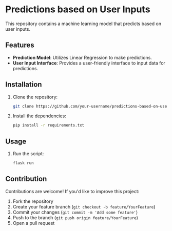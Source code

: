 # Predictions based on User Inputs

This repository contains a machine learning model that predicts based on user inputs.

## Features

- **Prediction Model**: Utilizes Linear Regression to make predictions.
- **User Input Interface**: Provides a user-friendly interface to input data for predictions.

## Installation

1. Clone the repository: 
   ```bash
   git clone https://github.com/your-username/predictions-based-on-user-inputs.git
   ```

2. Install the dependencies:
   ```bash
   pip install -r requirements.txt
   ```

## Usage

1. Run the script:
   ```bash
   flask run
   ```

## Contribution

Contributions are welcome! If you'd like to improve this project:

1. Fork the repository
2. Create your feature branch (`git checkout -b feature/YourFeature`)
3. Commit your changes (`git commit -m 'Add some feature'`)
4. Push to the branch (`git push origin feature/YourFeature`)
5. Open a pull request
